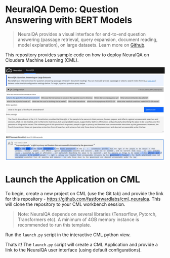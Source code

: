 # NeuralQA Demo: Question Answering with BERT Models

> NeuralQA provides a visual interface for end-to-end question answering (passage retrieval, query expansion, document reading, model explanation), on large datasets.
> Learn more on [Github](https://github.com/victordibia/neuralqa).

This repository provides sample code on how to deploy NeuralQA on Cloudera Machine Learning (CML).

![Neural QA Screenshot](docs/images/manual.jpg)

# Launch the Application on CML

To begin, create a new project on CML (use the Git tab) and provide the link for this repository - https://github.com/fastforwardlabs/cml_neuralqa.
This will clone the repository to your CML workbench session.

> Note: NeuralQA depends on several libraries (Tensorflow, Pytorch, Transformers etc). A minimum of 4GB memory instance is recommended to run this template.

Run the `launch.py` script in the interactive CML python view.

Thats it! The `launch.py` script will create a CML Application and provide a link to the NeuralQA user interface (using default configurations).
